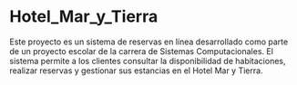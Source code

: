 # Hotel_Mar_y_Tierra
Este proyecto es un sistema de reservas en línea desarrollado como parte de un proyecto escolar de la carrera de Sistemas Computacionales. El sistema permite a los clientes consultar la disponibilidad de habitaciones, realizar reservas y gestionar sus estancias en el Hotel Mar y Tierra.
